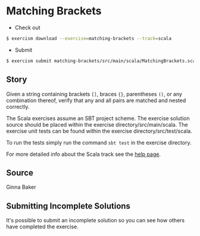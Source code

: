 # Matching Brackets 

- Check out
```bash
$ exercism download --exercise=matching-brackets --track=scala
```

- Submit
```bash
$ exercism submit matching-brackets/src/main/scala/MatchingBrackets.scala matching-brackets/src/test/scala/MatchingBracketsTest.scala
```

## Story

Given a string containing brackets `[]`, braces `{}`, parentheses `()`,
or any combination thereof, verify that any and all pairs are matched
and nested correctly.

The Scala exercises assume an SBT project scheme. The exercise solution source
should be placed within the exercise directory/src/main/scala. The exercise
unit tests can be found within the exercise directory/src/test/scala.

To run the tests simply run the command `sbt test` in the exercise directory.

For more detailed info about the Scala track see the [help
page](http://exercism.io/languages/scala).


## Source

Ginna Baker

## Submitting Incomplete Solutions
It's possible to submit an incomplete solution so you can see how others have completed the exercise.
